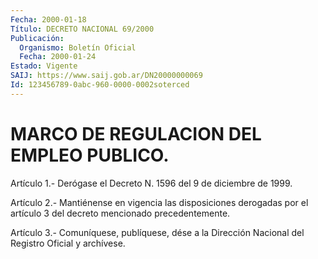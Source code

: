```yaml
---
Fecha: 2000-01-18
Título: DECRETO NACIONAL 69/2000
Publicación:
  Organismo: Boletín Oficial
  Fecha: 2000-01-24
Estado: Vigente
SAIJ: https://www.saij.gob.ar/DN20000000069
Id: 123456789-0abc-960-0000-0002soterced
---
```

# MARCO DE REGULACION DEL EMPLEO PUBLICO.

<a id="1"></a>
Artículo 1.- Derógase el Decreto N. 1596 del 9 de diciembre de 1999.

<a id="2"></a>
Artículo 2.- Mantiénense en vigencia las disposiciones derogadas por el artículo 3 del decreto mencionado precedentemente.

<a id="3"></a>
Artículo  3.-  Comuníquese, publíquese, dése a la Dirección Nacional del Registro Oficial y archívese.